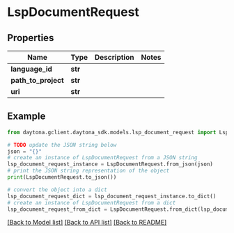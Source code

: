 # LspDocumentRequest


## Properties

Name | Type | Description | Notes
------------ | ------------- | ------------- | -------------
**language_id** | **str** |  | 
**path_to_project** | **str** |  | 
**uri** | **str** |  | 

## Example

```python
from daytona.gclient.daytona_sdk.models.lsp_document_request import LspDocumentRequest

# TODO update the JSON string below
json = "{}"
# create an instance of LspDocumentRequest from a JSON string
lsp_document_request_instance = LspDocumentRequest.from_json(json)
# print the JSON string representation of the object
print(LspDocumentRequest.to_json())

# convert the object into a dict
lsp_document_request_dict = lsp_document_request_instance.to_dict()
# create an instance of LspDocumentRequest from a dict
lsp_document_request_from_dict = LspDocumentRequest.from_dict(lsp_document_request_dict)
```
[[Back to Model list]](../README.md#documentation-for-models) [[Back to API list]](../README.md#documentation-for-api-endpoints) [[Back to README]](../README.md)



